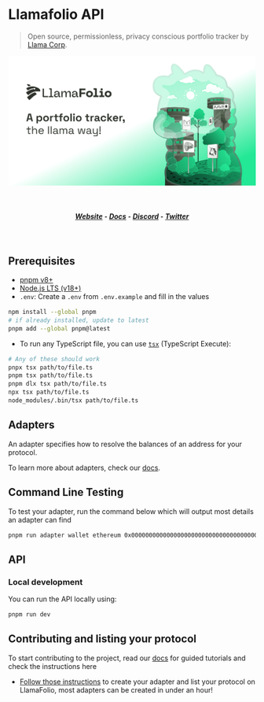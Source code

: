 # Llamafolio API

> Open source, permissionless, privacy conscious portfolio tracker by [Llama Corp](https://llama-corp.com/).

![](./docs/bg-image.png)

<br>
<h5 align="center">
  <a href="https://beta.llamafolio.com">Website</a> ⁃
  <a href="https://docs.llamafolio.com/">Docs</a> ⁃
  <a href="https://discord.llamafolio.com">Discord</a> ⁃
  <a href="https://twitter.com/LlamaFolio">Twitter</a>
</h5>
<br>

## Prerequisites

- [pnpm v8+](https://pnpm.io/installation)
- [Node.js LTS (v18+)](https://nodejs.org/en/download/)
- `.env`: Create a `.env` from `.env.example` and fill in the values

```sh
npm install --global pnpm
# if already installed, update to latest
pnpm add --global pnpm@latest
```

- To run any TypeScript file, you can use [`tsx`](https://github.com/esbuild-kit/tsx) (TypeScript Execute):

```sh
# Any of these should work
pnpx tsx path/to/file.ts
pnpm tsx path/to/file.ts
pnpm dlx tsx path/to/file.ts
npx tsx path/to/file.ts
node_modules/.bin/tsx path/to/file.ts
```

## Adapters

An adapter specifies how to resolve the balances of an address for your protocol.

To learn more about adapters, check our [docs](https://docs.llamafolio.com).

## Command Line Testing

To test your adapter, run the command below which will output most details an adapter can find

```bash
pnpm run adapter wallet ethereum 0x0000000000000000000000000000000000000000
```

## API

### Local development

You can run the API locally using:

```bash
pnpm run dev
```

## Contributing and listing your protocol

To start contributing to the project, read our [docs](https://docs.llamafolio.com) for guided tutorials and check the instructions here

- [Follow those instructions](./docs/contributing.md) to create your adapter and list your protocol on LlamaFolio, most adapters can be created in under an hour!

